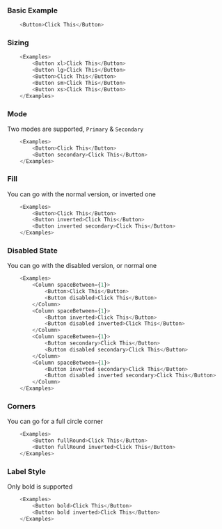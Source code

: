 ### Basic Example

```js
    <Button>Click This</Button>    
```

### Sizing 

```js
    <Examples>        
        <Button xl>Click This</Button>
        <Button lg>Click This</Button>
        <Button>Click This</Button>
        <Button sm>Click This</Button>
        <Button xs>Click This</Button>    
    </Examples>
```

### Mode 
Two modes are supported, `Primary` &amp; `Secondary`
```js
    <Examples>
        <Button>Click This</Button>
        <Button secondary>Click This</Button>
    </Examples>
```

### Fill
You can go with the normal version, or inverted one
```js
    <Examples>
        <Button>Click This</Button>
        <Button inverted>Click This</Button>
        <Button inverted secondary>Click This</Button>
    </Examples>
```

### Disabled State
You can go with the disabled version, or normal one
```js
    <Examples>
        <Column spaceBetween={1}>
            <Button>Click This</Button>
            <Button disabled>Click This</Button>
        </Column>
        <Column spaceBetween={1}>
            <Button inverted>Click This</Button>
            <Button disabled inverted>Click This</Button>
        </Column>
        <Column spaceBetween={1}>
            <Button secondary>Click This</Button>
            <Button disabled secondary>Click This</Button>
        </Column>        
        <Column spaceBetween={1}>
            <Button inverted secondary>Click This</Button>
            <Button disabled inverted secondary>Click This</Button>
        </Column>
    </Examples>
```

### Corners
You can go for a full circle corner
```js
    <Examples>
        <Button fullRound>Click This</Button>
        <Button fullRound inverted>Click This</Button>
    </Examples>
```

### Label Style
Only bold is supported
```js
    <Examples>
        <Button bold>Click This</Button>
        <Button bold inverted>Click This</Button>
    </Examples>
```